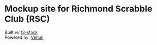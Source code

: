 # Mockup site for Richmond Scrabble Club (RSC)


Built w/ [t3-stack]("https://create.t3.gg/")
<br>
Powered by:
[Vercel](https://img.shields.io/badge/vercel-%23000000.svg?style=for-the-badge&logo=vercel&logoColor=white)
